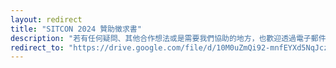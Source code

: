 ```yaml
---
layout: redirect
title: "SITCON 2024 贊助徵求書"
description: "若有任何疑問、其他合作想法或是需要我們協助的地方，也歡迎透過電子郵件 contact@sitcon.org 與我們聯繫。"
redirect_to: "https://drive.google.com/file/d/10M0uZmQi92-mnfEYXd5NqJcz60opE9kD/view"
---
```

